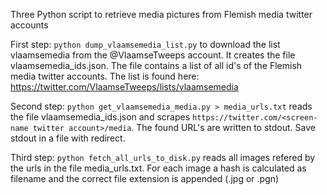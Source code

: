 Three Python script to retrieve media pictures from Flemish media twitter accounts

First step:
```python dump_vlaamsemedia_list.py```
to download the list vlaamsemedia from the @VlaamseTweeps account. It creates the file vlaamsemedia_ids.json.
The file contains a list of all id's of the Flemish media twitter accounts. The list is found here:
https://twitter.com/VlaamseTweeps/lists/vlaamsemedia

Second step:
```python get_vlaamsemedia_media.py > media_urls.txt```
reads the file vlaamsemedia_ids.json and scrapes ```https://twitter.com/<screen-name twitter account>/media```. The found URL's are written
to stdout. Save stdout in a file with redirect.

Third step:
```python fetch_all_urls_to_disk.py```
reads all images refered by the urls in the file media_urls.txt. For each image a hash is calculated as filename and
the correct file extension is appended (.jpg or .pgn)
